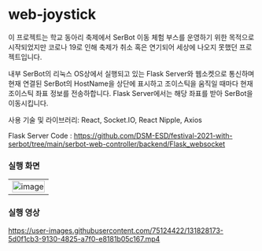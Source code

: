 # web-joystick

이 프로젝트는 학교 동아리 축제에서 SerBot 이동 체험 부스를 운영하기 위한 목적으로 시작되었지만 코로나 19로 인해 축제가 취소 혹은 연기되어 세상에 나오지 못했던 프로젝트입니다.

내부 SerBot의 리눅스 OS상에서 실행되고 있는 Flask Server와 웹소켓으로 통신하며 현재 연결된 SerBot의 HostName을 상단에 표시하고 조이스틱을 움직일 때마다 현재 조이스틱 좌표 정보를 전송하합니다. Flask Server에서는 해당 좌표를 받아 SerBot을 이동시킵니다.

사용 기술 및 라이브러리: React, Socket.IO, React Nipple, Axios

Flask Server Code : https://github.com/DSM-ESD/festival-2021-with-serbot/tree/main/serbot-web-controller/backend/Flask_websocket 

### 실행 화면
<table>
  <tbody>
    <tr>
      <td align="center">
        <img width="100%" alt="image" src="https://user-images.githubusercontent.com/75124422/131829725-21744479-4554-4910-a8c9-4b855f5628fd.PNG">
      </td>
    </tr>
  </tbody>
</table>

### 실행 영상 

https://user-images.githubusercontent.com/75124422/131828173-5d0f1cb3-9130-4825-a7f0-e8181b05c167.mp4


